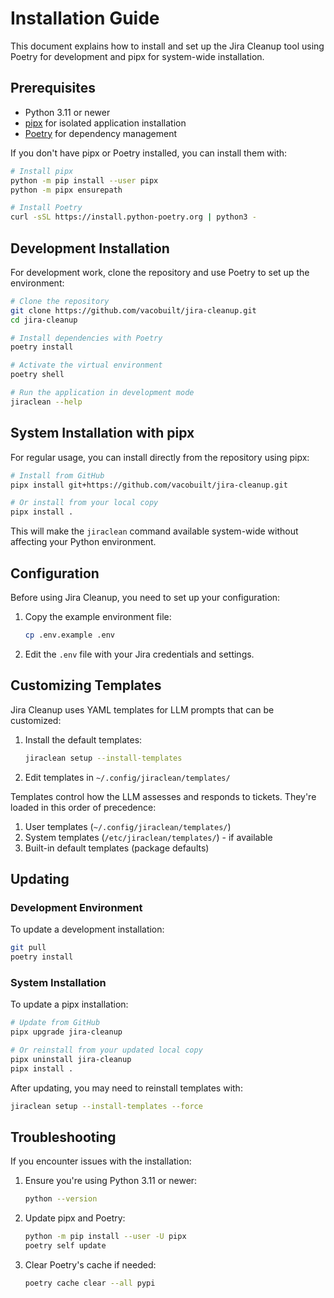 # Installation Guide

This document explains how to install and set up the Jira Cleanup tool using Poetry for development and pipx for system-wide installation.

## Prerequisites

- Python 3.11 or newer
- [pipx](https://pypa.github.io/pipx/) for isolated application installation
- [Poetry](https://python-poetry.org/) for dependency management

If you don't have pipx or Poetry installed, you can install them with:

```bash
# Install pipx
python -m pip install --user pipx
python -m pipx ensurepath

# Install Poetry
curl -sSL https://install.python-poetry.org | python3 -
```

## Development Installation

For development work, clone the repository and use Poetry to set up the environment:

```bash
# Clone the repository
git clone https://github.com/vacobuilt/jira-cleanup.git
cd jira-cleanup

# Install dependencies with Poetry
poetry install

# Activate the virtual environment
poetry shell

# Run the application in development mode
jiraclean --help
```

## System Installation with pipx

For regular usage, you can install directly from the repository using pipx:

```bash
# Install from GitHub
pipx install git+https://github.com/vacobuilt/jira-cleanup.git

# Or install from your local copy
pipx install .
```

This will make the `jiraclean` command available system-wide without affecting your Python environment.

## Configuration

Before using Jira Cleanup, you need to set up your configuration:

1. Copy the example environment file:
   ```bash
   cp .env.example .env
   ```

2. Edit the `.env` file with your Jira credentials and settings.

## Customizing Templates

Jira Cleanup uses YAML templates for LLM prompts that can be customized:

1. Install the default templates:
   ```bash
   jiraclean setup --install-templates
   ```

2. Edit templates in `~/.config/jiraclean/templates/`

Templates control how the LLM assesses and responds to tickets. They're loaded in this order of precedence:
1. User templates (`~/.config/jiraclean/templates/`)
2. System templates (`/etc/jiraclean/templates/`) - if available
3. Built-in default templates (package defaults)

## Updating

### Development Environment

To update a development installation:

```bash
git pull
poetry install
```

### System Installation

To update a pipx installation:

```bash
# Update from GitHub
pipx upgrade jira-cleanup

# Or reinstall from your updated local copy
pipx uninstall jira-cleanup
pipx install .
```

After updating, you may need to reinstall templates with:
```bash
jiraclean setup --install-templates --force
```

## Troubleshooting

If you encounter issues with the installation:

1. Ensure you're using Python 3.11 or newer:
   ```bash
   python --version
   ```

2. Update pipx and Poetry:
   ```bash
   python -m pip install --user -U pipx
   poetry self update
   ```

3. Clear Poetry's cache if needed:
   ```bash
   poetry cache clear --all pypi
   ```
